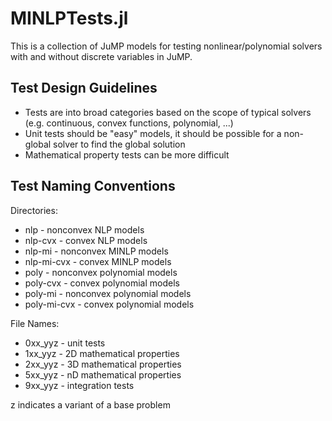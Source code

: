 # MINLPTests.jl
This is a collection of JuMP models for testing nonlinear/polynomial solvers with and without discrete variables in JuMP.


## Test Design Guidelines

* Tests are into broad categories based on the scope of typical solvers (e.g. continuous, convex functions, polynomial, ...)
* Unit tests should be "easy" models, it should be possible for a non-global solver to find the global solution
* Mathematical property tests can be more difficult


## Test Naming Conventions

Directories:
* nlp - nonconvex NLP models
* nlp-cvx - convex NLP models
* nlp-mi - nonconvex MINLP models
* nlp-mi-cvx - convex MINLP models
* poly - nonconvex polynomial models
* poly-cvx - convex polynomial models
* poly-mi - nonconvex polynomial models
* poly-mi-cvx - convex polynomial models

File Names:
* 0xx_yyz - unit tests
* 1xx_yyz - 2D mathematical properties
* 2xx_yyz - 3D mathematical properties
* 5xx_yyz - nD mathematical properties
* 9xx_yyz - integration tests

z indicates a variant of a base problem
